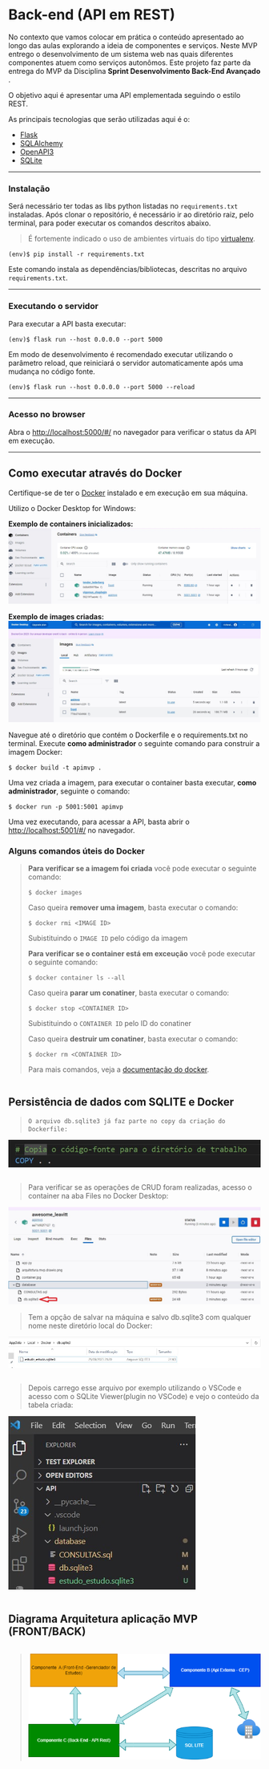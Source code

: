 # Back-end (API em REST)


No contexto que vamos colocar em prática o conteúdo apresentado ao longo das aulas explorando a ideia de componentes e serviços. Neste MVP entrego o desenvolvimento de um sistema web nas quais diferentes componentes atuem como serviços autonômos.
Este  projeto faz parte da entrega do MVP da Disciplina **Sprint Desenvolvimento Back-End Avançado** .

O objetivo aqui é apresentar uma API emplementada seguindo o estilo REST.

As principais tecnologias que serão utilizadas aqui é o:
 - [Flask](https://flask.palletsprojects.com/en/2.3.x/)
 - [SQLAlchemy](https://www.sqlalchemy.org/)
 - [OpenAPI3](https://swagger.io/specification/)
 - [SQLite](https://www.sqlite.org/index.html)

---
### Instalação


Será necessário ter todas as libs python listadas no `requirements.txt` instaladas.
Após clonar o repositório, é necessário ir ao diretório raiz, pelo terminal, para poder executar os comandos descritos abaixo.

> É fortemente indicado o uso de ambientes virtuais do tipo [virtualenv](https://virtualenv.pypa.io/en/latest/installation.html).

```
(env)$ pip install -r requirements.txt
```

Este comando instala as dependências/bibliotecas, descritas no arquivo `requirements.txt`.

---
### Executando o servidor


Para executar a API  basta executar:

```
(env)$ flask run --host 0.0.0.0 --port 5000
```

Em modo de desenvolvimento é recomendado executar utilizando o parâmetro reload, que reiniciará o servidor
automaticamente após uma mudança no código fonte. 

```
(env)$ flask run --host 0.0.0.0 --port 5000 --reload
```

---
### Acesso no browser

Abra o [http://localhost:5000/#/](http://localhost:5000/#/) no navegador para verificar o status da API em execução.

---
## Como executar através do Docker

Certifique-se de ter o [Docker](https://docs.docker.com/engine/install/) instalado e em execução em sua máquina.

Utilizo o Docker Desktop for Windows:

**Exemplo de containers inicializados:** 
![](./container.jpg)

**Exemplo de images criadas:** 
![](./dockerDesktop.jpg)


Navegue até o diretório que contém o Dockerfile e o requirements.txt no terminal.
Execute **como administrador** o seguinte comando para construir a imagem Docker:

```
$ docker build -t apimvp .
```

Uma vez criada a imagem, para executar o container basta executar, **como administrador**, seguinte o comando:

```
$ docker run -p 5001:5001 apimvp
```

Uma vez executando, para acessar a API, basta abrir o [http://localhost:5001/#/](http://localhost:5001/#/) no navegador.



### Alguns comandos úteis do Docker

>**Para verificar se a imagem foi criada** você pode executar o seguinte comando:
>
>```
>$ docker images
>```
>
> Caso queira **remover uma imagem**, basta executar o comando:
>```
>$ docker rmi <IMAGE ID>
>```
>Subistituindo o `IMAGE ID` pelo código da imagem
>
>**Para verificar se o container está em exceução** você pode executar o seguinte comando:
>
>```
>$ docker container ls --all
>```
>
> Caso queira **parar um conatiner**, basta executar o comando:
>```
>$ docker stop <CONTAINER ID>
>```
>Subistituindo o `CONTAINER ID` pelo ID do conatiner
>
>
> Caso queira **destruir um conatiner**, basta executar o comando:
>```
>$ docker rm <CONTAINER ID>
>```
>Para mais comandos, veja a [documentação do docker](https://docs.docker.com/engine/reference/run/).

>```
## Persistência de dados com SQLITE e Docker
>```
>O arquivo db.sqlite3 já faz parte no copy da criação do Dockerfile:

![](./copy.jpg)

>```

>Para verificar se as operações de CRUD foram realizadas, acesso o container na aba Files no Docker Desktop:
>
![](./fileDB.jpg)

>Tem a opção de salvar na máquina e salvo db.sqlite3 com qualquer nome neste diretório local do Docker:
>
![](./salvarDBLITE.jpg)

>```

>Depois carrego esse arquivo por exemplo utilizando o VSCode e acesso com o SQLite Viewer(plugin no VSCode) e vejo o conteúdo da tabela criada:
>
![](./carregarArquivoVS.jpg)

>```
## Diagrama Arquitetura aplicação MVP (FRONT/BACK)
>```

>![](./arquitetura.mvp.drawio.png)